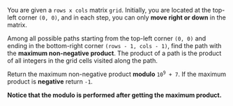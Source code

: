 You are given a `rows x cols` matrix `grid`. Initially, you are located at the top-left corner `(0, 0)`, and in each step, you can only **move right or down** in the matrix.

Among all possible paths starting from the top-left corner `(0, 0)` and ending in the bottom-right corner `(rows - 1, cols - 1)`, find the path with the **maximum non-negative product**. The product of a path is the product of all integers in the grid cells visited along the path.

Return the maximum non-negative product **modulo** <code>10<sup>9</sup> + 7</code>. If the maximum product is **negative** return `-1`.

**Notice that the modulo is performed after getting the maximum product.**